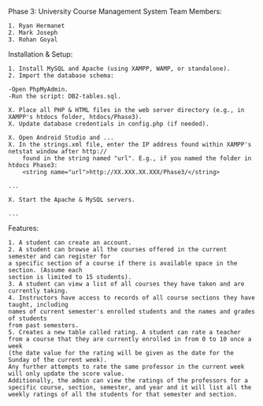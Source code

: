 Phase 3: University Course Management System Team Members:

    1. Ryan Hermanet
    2. Mark Joseph
	3. Rohan Goyal

Installation & Setup:

    1. Install MySQL and Apache (using XAMPP, WAMP, or standalone).
    2. Import the database schema:

    -Open PhpMyAdmin.
    -Run the script: DB2-tables.sql.

    X. Place all PHP & HTML files in the web server directory (e.g., in XAMPP's htdocs folder, htdocs/Phase3).
    X. Update database credentials in config.php (if needed).
	
	X. Open Android Studio and ...
	X. In the strings.xml file, enter the IP address found within XAMPP's netstat window after http://
		found in the string named "url". E.g., if you named the folder in htdocs Phase3:
		<string name="url">http://XX.XXX.XX.XXX/Phase3/</string>
	
	...
		
    X. Start the Apache & MySQL servers.
	
	...

Features:

	1. A student can create an account.
	2. A student can browse all the courses offered in the current semester and can register for
	a specific section of a course if there is available space in the section. (Assume each
	section is limited to 15 students).
	3. A student can view a list of all courses they have taken and are currently taking.
	4. Instructors have access to records of all course sections they have taught, including
	names of current semester's enrolled students and the names and grades of students
	from past semesters.
	5. Creates a new table called rating. A student can rate a teacher from a course that they are currently enrolled in from 0 to 10 once a week 
	(the date value for the rating will be given as the date for the Sunday of the current week). 
	Any further attempts to rate the same professor in the current week will only update the score value. 
	Additionally, the admin can view the ratings of the professors for a specific course, section, semester, and year and it will list all the weekly ratings of all the students for that semester and section.

